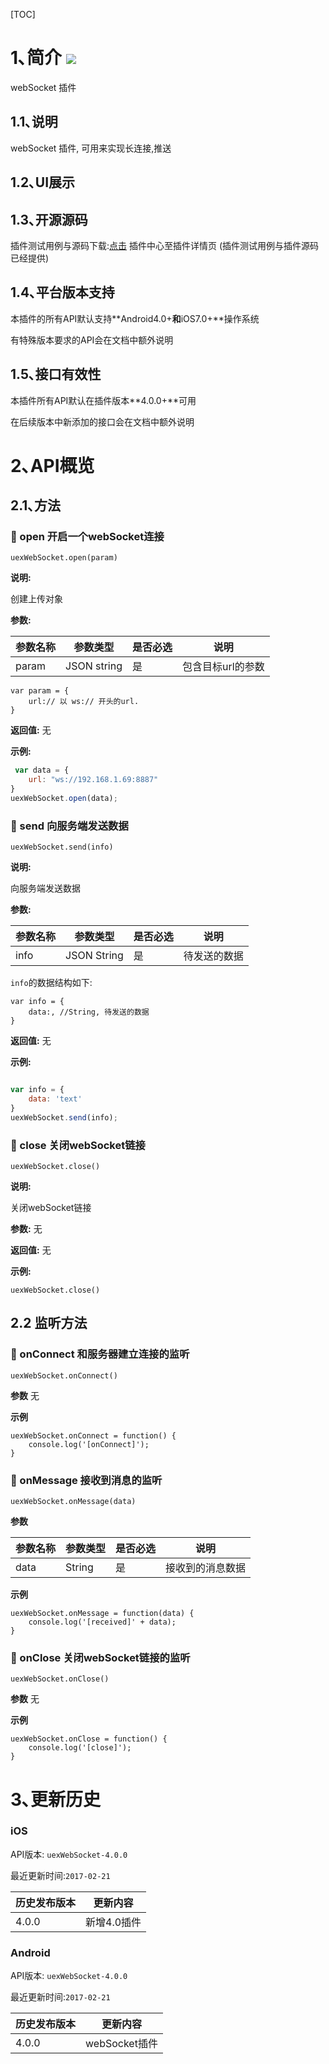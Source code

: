 [TOC]
# 1､简介 [![](http://appcan-download.oss-cn-beijing.aliyuncs.com/%E5%85%AC%E6%B5%8B%2Fgf.png)]()
webSocket 插件
## 1.1､说明
webSocket 插件, 可用来实现长连接,推送

## 1.2､UI展示

## 1.3､开源源码
插件测试用例与源码下载:[点击](http://plugin.appcan.cn/details.html?id=193_index) 插件中心至插件详情页 (插件测试用例与插件源码已经提供)
## 1.4､平台版本支持

本插件的所有API默认支持**Android4.0+**和**iOS7.0+**操作系统

有特殊版本要求的API会在文档中额外说明

## 1.5､接口有效性

本插件所有API默认在插件版本**4.0.0+**可用

在后续版本中新添加的接口会在文档中额外说明



# 2､API概览

## 2.1､方法
### 🍭 open 开启一个webSocket连接

`uexWebSocket.open(param)`

**说明:**

创建上传对象

**参数:**

| 参数名称  | 参数类型   | 是否必选 | 说明 |
| ----- | ------ | ---- | ------- |
| param | JSON string | 是    | 包含目标url的参数 |

```
var param = {
    url:// 以 ws:// 开头的url.
}
```

**返回值:**
无

**示例:**

```javascript
 var data = {
    url: "ws://192.168.1.69:8887" 
}
uexWebSocket.open(data);
```

### 🍭 send 向服务端发送数据

`uexWebSocket.send(info)`

**说明:**

向服务端发送数据

**参数:**

| 参数名称  | 参数类型   | 是否必选 | 说明      |
| ----- | ------ | ---- | ------- |
| info | JSON String | 是    | 待发送的数据 |

`info`的数据结构如下:
```
var info = {
    data:, //String, 待发送的数据
}
```


**返回值:**
无

**示例:**

```javascript

var info = {
    data: 'text'
}
uexWebSocket.send(info);
```

### 🍭 close 关闭webSocket链接

`uexWebSocket.close()`

**说明:**

关闭webSocket链接

**参数:**
无 

**返回值:**
无

**示例:**

```
uexWebSocket.close()
```

## 2.2 监听方法

### 🍭 onConnect 和服务器建立连接的监听
`uexWebSocket.onConnect()`

**参数**
无

**示例**
```
uexWebSocket.onConnect = function() {
    console.log('[onConnect]');
}
```

### 🍭 onMessage 接收到消息的监听
`uexWebSocket.onMessage(data)`

**参数**

| 参数名称 | 参数类型   | 是否必选 | 说明 |
| ----- | ------ | ---- | -------------- |
| data | String | 是    | 接收到的消息数据|

**示例**
```
uexWebSocket.onMessage = function(data) {
    console.log('[received]' + data);
}
```


### 🍭 onClose 关闭webSocket链接的监听
`uexWebSocket.onClose()`

**参数**
无

**示例**
```
uexWebSocket.onClose = function() {
    console.log('[close]');
}
```


# 3､更新历史

### iOS

API版本: `uexWebSocket-4.0.0`

最近更新时间:`2017-02-21`

| 历史发布版本 | 更新内容 |
| ----- | ----- |
| 4.0.0 | 新增4.0插件 |

### Android

API版本: `uexWebSocket-4.0.0`

最近更新时间:`2017-02-21`

| 历史发布版本 | 更新内容 |
| ----- | ----- |
| 4.0.0 | webSocket插件 |
